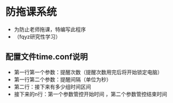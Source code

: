 # 防拖课系统
* 为防止老师拖课，特编写此程序 
* （fqyz研究性学习）
## 配置文件time.conf说明 
* 第一行第一个参数：提醒次数（提醒次数用完后将开始锁定电脑） 
* 第一行第二个参数：提醒间隔（单位为秒） 
* 第二行：接下来有多少组时间区间 
* 接下来的n行：第一个参数管控开始时间 ，第二个参数管控结束时间 
